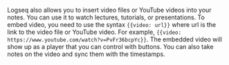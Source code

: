 Logseq also allows you to insert video files or YouTube videos into your notes. You can use it to watch lectures, tutorials, or presentations. To embed video, you need to use the syntax `{{video: url}}` where url is the link to the video file or YouTube video. For example, `{{video: https://www.youtube.com/watch?v=PvFr36bcpYc}}`. The embedded video will show up as a player that you can control with buttons. You can also take notes on the video and sync them with the timestamps.